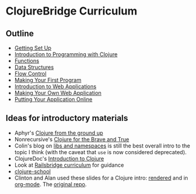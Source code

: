 ClojureBridge Curriculum
========================

Outline
-------
* [Getting Set Up](outline/setup.md)
* [Introduction to Programming with Clojure](outline/intro.md)
* [Functions](outline/functions.md)
* [Data Structures](outline/data_structures.md)
* [Flow Control](outline/flow_control.md)
* [Making Your First Program](outline/first-program.md)
* [Introduction to Web Applications](outline/web.md)
* [Making Your Own Web Application](outline/app.md)
* [Putting Your Application Online](outline/deploy.md)


Ideas for introductory materials
--------------------------------

* Aphyr's [Clojure from the ground up](http://aphyr.com/posts/302-clojure-from-the-ground-up-basic-types)
* Nonrecursive's [Clojure for the Brave and True](http://www.braveclojure.com/)
* Colin's blog on [libs and namespaces](http://blog.8thlight.com/colin-jones/2010/12/05/clojure-libs-and-namespaces-require-use-import-and-ns.html) is still the best overall intro to the topic I think (with the caveat that `use` is now considered deprecated).
* ClojureDoc's [Introduction to Clojure](http://clojure-doc.org/articles/tutorials/introduction.html)
* Look at [Railsbridge curriculum](http://docs.railsbridge.org/docs/) for guidance
* [clojure-school](https://github.com/likely/clojure-school)
* Clinton and Alan used these slides for a Clojure intro: [rendered](http://cndreisbach.github.io/clojure-tutorial/org/) and in [org-mode](https://github.com/cndreisbach/clojure-tutorial/tree/master/src/org). The [original repo](https://github.com/cndreisbach/clojure-tutorial).




